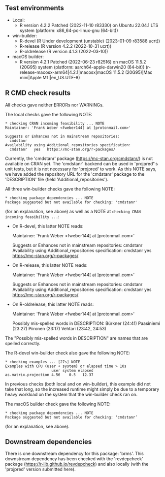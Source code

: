 ## Test environments

* Local:
    + R version 4.2.2 Patched (2022-11-10 r83330) on Ubuntu 22.04.1 LTS system
      (platform: x86_64-pc-linux-gnu (64-bit))
* win-builder:
    + R-devel (R Under development (unstable) (2023-01-09 r83588 ucrt))
    + R-release (R version 4.2.2 (2022-10-31 ucrt))
    + R-oldrelease (R version 4.1.3 (2022-03-10))
* macOS builder:
    + R version 4.2.1 Patched (2022-06-23 r82516) on macOS 11.5.2 (20G95) system
      (platform: aarch64-apple-darwin20 (64-bit))
      (r-release-macosx-arm64|4.2.1|macosx|macOS 11.5.2 (20G95)|Mac mini|Apple
      M1||en_US.UTF-8)

## R CMD check results

All checks gave neither ERRORs nor WARNINGs.

The local checks gave the following NOTE:

    * checking CRAN incoming feasibility ... NOTE
    Maintainer: 'Frank Weber <fweber144[ at ]protonmail.com>'
    
    Suggests or Enhances not in mainstream repositories:
      cmdstanr
    Availability using Additional_repositories specification:
      cmdstanr   yes   https://mc-stan.org/r-packages/

Currently, the 'cmdstanr' package (<https://mc-stan.org/cmdstanr/>) is not
available on CRAN yet. The 'cmdstanr' backend can be used in 'projpred''s unit
tests, but it is not necessary for 'projpred' to work. As this NOTE says, we
have added the repository URL for the 'cmdstanr' package to the 'DESCRIPTION'
file (field 'Additional_repositories').

All three win-builder checks gave the following NOTE:

    * checking package dependencies ... NOTE
    Package suggested but not available for checking: 'cmdstanr'

(for an explanation, see above) as well as a NOTE at `checking CRAN incoming
feasibility ...`:

* On R-devel, this latter NOTE reads:
    
    Maintainer: 'Frank Weber <fweber144[ at ]protonmail.com>'
    
    Suggests or Enhances not in mainstream repositories:
      cmdstanr
    Availability using Additional_repositories specification:
      cmdstanr   yes   https://mc-stan.org/r-packages/

* On R-release, this latter NOTE reads:
    
    Maintainer: 'Frank Weber <fweber144[ at ]protonmail.com>'
    
    Suggests or Enhances not in mainstream repositories:
      cmdstanr
    Availability using Additional_repositories specification:
      cmdstanr   yes   https://mc-stan.org/r-packages/

* On R-oldrelease, this latter NOTE reads:
    
    Maintainer: 'Frank Weber <fweber144[ at ]protonmail.com>'
    
    Possibly mis-spelled words in DESCRIPTION:
      Bürkner (24:41)
      Paasiniemi (23:27)
      Piironen (23:17)
      Vehtari (23:42, 24:53)

The "Possibly mis-spelled words in DESCRIPTION" are names that are spelled
correctly.

The R-devel win-builder check also gave the following NOTE:

    * checking examples ... [27s] NOTE
    Examples with CPU (user + system) or elapsed time > 10s
                         user system elapsed
    as.matrix.projection 4.56    0.5   12.37

In previous checks (both local and on win-builder), this example did not take
that long, so the increased runtime might simply be due to a temporary heavy
workload on the system that the win-builder check ran on.

The macOS builder check gave the following NOTE:

    * checking package dependencies ... NOTE
    Package suggested but not available for checking: ‘cmdstanr’

(for an explanation, see above).

## Downstream dependencies

There is one downstream dependency for this package: 'brms'. This downstream
dependency has been checked with the 'revdepcheck' package
(<https://r-lib.github.io/revdepcheck>) and also locally (with the 'projpred'
version submitted here).
